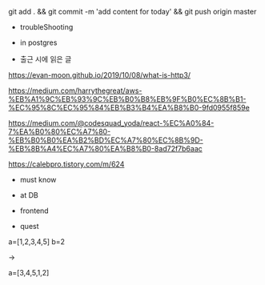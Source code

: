 

git add . && git commit -m 'add content for today' && git push origin master

- troubleShooting


- in postgres


- 출근 시에 읽은 글 

https://evan-moon.github.io/2019/10/08/what-is-http3/

https://medium.com/harrythegreat/aws-%EB%A1%9C%EB%93%9C%EB%B0%B8%EB%9F%B0%EC%8B%B1-%EC%95%8C%EC%95%84%EB%B3%B4%EA%B8%B0-9fd0955f859e

https://medium.com/@codesquad_yoda/react-%EC%A0%84-7%EA%B0%80%EC%A7%80-%EB%B0%B0%EA%B2%BD%EC%A7%80%EC%8B%9D-%EB%8B%A4%EC%A7%80%EA%B8%B0-8ad72f7b6aac

https://calebpro.tistory.com/m/624
- must know 




- at DB 


- frontend

- quest

a=[1,2,3,4,5]
b=2

-> 

a=[3,4,5,1,2]

